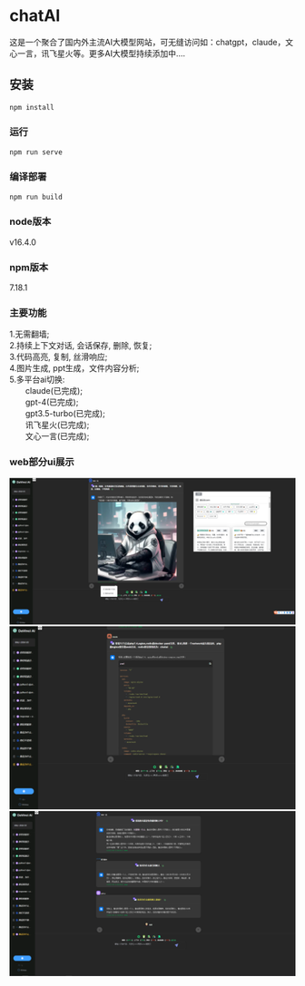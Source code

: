 # chatAI
这是一个聚合了国内外主流AI大模型网站，可无缝访问如：chatgpt，claude，文心一言，讯飞星火等。更多AI大模型持续添加中....

## 安装
```
npm install
```

### 运行
```
npm run serve
```

### 编译部署
```
npm run build
```

### node版本
v16.4.0  

### npm版本
7.18.1

### 主要功能
1.无需翻墙;  
2.持续上下文对话, 会话保存, 删除, 恢复;  
3.代码高亮, 复制, 丝滑响应;  
4.图片生成, ppt生成，文件内容分析;  
5.多平台ai切换:  
&emsp;&emsp;claude(已完成);  
&emsp;&emsp;gpt-4(已完成);  
&emsp;&emsp;gpt3.5-turbo(已完成);  
&emsp;&emsp;讯飞星火(已完成);  
&emsp;&emsp;文心一言(已完成);  

### web部分ui展示
![chat-ui-1](main-1.png)  
![chat-ui-2](main-2.png)  
![chat-ui-3](main-3.png)  

